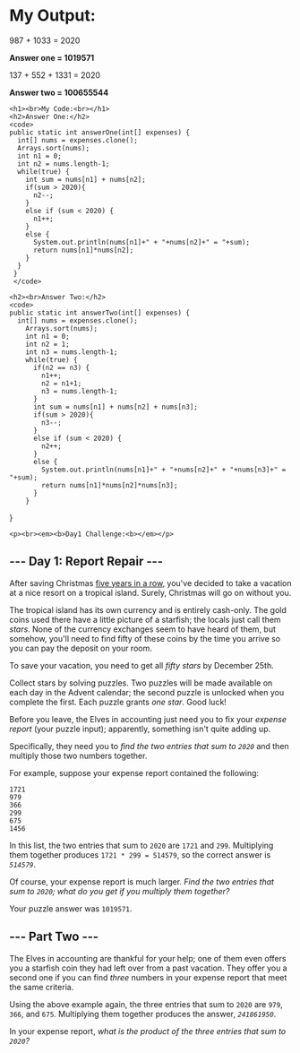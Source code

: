 <body>
<main>
  <div>
    <h1>My Output:<br></h1>
    <p>987 + 1033 = 2020</p>
    <p><strong>Answer one = 1019571</strong></p>
    <p>137 + 552 + 1331 = 2020</p>
    <p><strong>Answer two = 100655544</strong></p>
    
    <h1><br>My Code:<br></h1>
    <h2>Answer One:</h2>
    <code>
    public static int answerOne(int[] expenses) {
      int[] nums = expenses.clone();
      Arrays.sort(nums);
      int n1 = 0;
      int n2 = nums.length-1;
      while(true) {
        int sum = nums[n1] + nums[n2]; 
        if(sum > 2020){
          n2--;
        }
        else if (sum < 2020) {
          n1++;
        }
        else {
          System.out.println(nums[n1]+" + "+nums[n2]+" = "+sum);
          return nums[n1]*nums[n2];
        }
      }
     }
     </code>
      
    <h2><br>Answer Two:</h2>  
    <code>
    public static int answerTwo(int[] expenses) {
      int[] nums = expenses.clone();
        Arrays.sort(nums);
        int n1 = 0;
        int n2 = 1;
        int n3 = nums.length-1;
        while(true) {
          if(n2 == n3) {
            n1++;
            n2 = n1+1;
            n3 = nums.length-1;    
          } 
          int sum = nums[n1] + nums[n2] + nums[n3];
          if(sum > 2020){
            n3--;
          }
          else if (sum < 2020) {
            n2++;
          }
          else {
            System.out.println(nums[n1]+" + "+nums[n2]+" + "+nums[n3]+" = "+sum);
            return nums[n1]*nums[n2]*nums[n3];
          }
        }
   }
   </code>
    
    <p><br><em><b>Day1 Challenge:<b></em></p>
  </div>  
  
<article class="day-desc"><h2>--- Day 1: Report Repair ---</h2><p>After saving Christmas <a href="/events">five years in a row</a>, you've decided to take a vacation at a nice resort on a tropical island. <span title="WHAT COULD GO WRONG">Surely</span>, Christmas will go on without you.</p>
<p>The tropical island has its own currency and is entirely cash-only.  The gold coins used there have a little picture of a starfish; the locals just call them <em class="star">stars</em>. None of the currency exchanges seem to have heard of them, but somehow, you'll need to find fifty of these coins by the time you arrive so you can pay the deposit on your room.</p>
<p>To save your vacation, you need to get all <em class="star">fifty stars</em> by December 25th.</p>
<p>Collect stars by solving puzzles.  Two puzzles will be made available on each day in the Advent calendar; the second puzzle is unlocked when you complete the first.  Each puzzle grants <em class="star">one star</em>. Good luck!</p>
<p>Before you leave, the Elves in accounting just need you to fix your <em>expense report</em> (your puzzle input); apparently, something isn't quite adding up.</p>
<p>Specifically, they need you to <em>find the two entries that sum to <code>2020</code></em> and then multiply those two numbers together.</p>
<p>For example, suppose your expense report contained the following:</p>
<pre><code>1721
979
366
299
675
1456
</code></pre>
<p>In this list, the two entries that sum to <code>2020</code> are <code>1721</code> and <code>299</code>. Multiplying them together produces <code>1721 * 299 = 514579</code>, so the correct answer is <code><em>514579</em></code>.</p>
<p>Of course, your expense report is much larger. <em>Find the two entries that sum to <code>2020</code>; what do you get if you multiply them together?</em></p>
</article>
<p>Your puzzle answer was <code>1019571</code>.</p><article class="day-desc"><h2 id="part2">--- Part Two ---</h2><p>The Elves in accounting are thankful for your help; one of them even offers you a starfish coin they had left over from a past vacation. They offer you a second one if you can find <em>three</em> numbers in your expense report that meet the same criteria.</p>
<p>Using the above example again, the three entries that sum to <code>2020</code> are <code>979</code>, <code>366</code>, and <code>675</code>. Multiplying them together produces the answer, <code><em>241861950</em></code>.</p>
<p>In your expense report, <em>what is the product of the three entries that sum to <code>2020</code>?</em></p>
</article>
</main>
</body>
